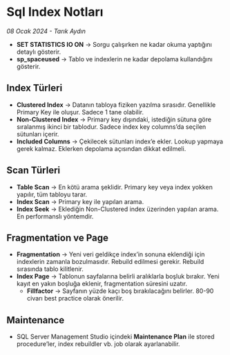 # Sql Index Notları 

*08 Ocak 2024 - Tarık Aydın*

- **SET STATISTICS IO ON** → Sorgu çalışırken ne kadar okuma yaptığını detaylı gösterir.  
- **sp_spaceused** → Tablo ve indexlerin ne kadar depolama kullandığını gösterir.  

## Index Türleri

- **Clustered Index** → Datanın tabloya fiziken yazılma sırasıdır. Genellikle Primary Key ile oluşur. Sadece 1 tane olabilir.  
- **Non-Clustered Index** → Primary key dışındaki, istediğin sütuna göre sıralanmış ikinci bir tablodur. Sadece index key columns’da seçilen sütunları içerir.  
- **Included Columns** → Çekilecek sütunları index’e ekler. Lookup yapmaya gerek kalmaz. Eklerken depolama açısından dikkat edilmeli.  

## Scan Türleri

- **Table Scan** → En kötü arama şeklidir. Primary key veya index yokken yapılır, tüm tabloyu tarar.  
- **Index Scan** → Primary key ile yapılan arama.  
- **Index Seek** → Eklediğin Non-Clustered index üzerinden yapılan arama. En performanslı yöntemdir.  

## Fragmentation ve Page

- **Fragmentation** → Yeni veri geldikçe index’in sonuna eklendiği için indexlerin zamanla bozulmasıdır. Rebuild edilmesi gerekir. Rebuild sırasında tablo kilitlenir.  
- **Index Page** → Tablonun sayfalarına belirli aralıklarla boşluk bırakır. Yeni kayıt en yakın boşluğa eklenir, fragmentation süresini uzatır.  
  - **Fillfactor** → Sayfanın yüzde kaçı boş bırakılacağını belirler. 80-90 civarı best practice olarak önerilir.  

## Maintenance

- SQL Server Management Studio içindeki **Maintenance Plan** ile stored procedure’ler, index rebuildler vb. job olarak ayarlanabilir.